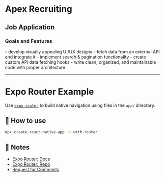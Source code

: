 <h1>Apex Recruiting</h1>

## Job Application

<h3>Goals and Features</h3>
- develop visually appealing UI/UX designs
- fetch data from an external API and integrate it
- implement search & pagination functionality
- create custom API data fetching hooks
- write clean, organized, and maintainable code with proper architecture

<hr>


# Expo Router Example

Use [`expo-router`](https://expo.github.io/router) to build native navigation using files in the `app/` directory.

## 🚀 How to use

```sh
npx create-react-native-app -t with-router
```

## 📝 Notes

- [Expo Router: Docs](https://expo.github.io/router)
- [Expo Router: Repo](https://github.com/expo/router)
- [Request for Comments](https://github.com/expo/router/discussions/1)
